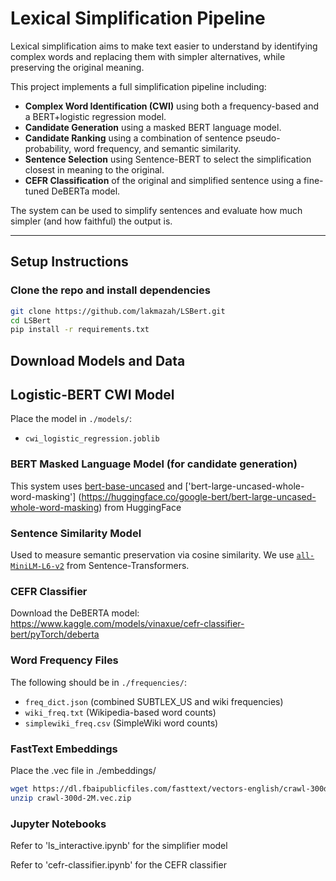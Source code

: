 # Lexical Simplification Pipeline

Lexical simplification aims to make text easier to understand by identifying complex words and replacing them with simpler alternatives, while preserving the original meaning.

This project implements a full simplification pipeline including:
- **Complex Word Identification (CWI)** using both a frequency-based and a BERT+logistic regression model.
- **Candidate Generation** using a masked BERT language model.
- **Candidate Ranking** using a combination of sentence pseudo-probability, word frequency, and semantic similarity.
- **Sentence Selection** using Sentence-BERT to select the simplification closest in meaning to the original.
- **CEFR Classification** of the original and simplified sentence using a fine-tuned DeBERTa model.

The system can be used to simplify sentences and evaluate how much simpler (and how faithful) the output is.

---

## Setup Instructions

### Clone the repo and install dependencies
```bash
git clone https://github.com/lakmazah/LSBert.git
cd LSBert
pip install -r requirements.txt
```
## Download Models and Data

## Logistic-BERT CWI Model
Place the model in `./models/`:
- `cwi_logistic_regression.joblib`

### BERT Masked Language Model (for candidate generation)
This system uses [bert-base-uncased](https://huggingface.co/bert-base-uncased) and
['bert-large-uncased-whole-word-masking'] (https://huggingface.co/google-bert/bert-large-uncased-whole-word-masking)
from HuggingFace

### Sentence Similarity Model
Used to measure semantic preservation via cosine similarity.
We use [`all-MiniLM-L6-v2`](https://huggingface.co/sentence-transformers/all-MiniLM-L6-v2) from Sentence-Transformers.

### CEFR Classifier
Download the DeBERTA model: https://www.kaggle.com/models/vinaxue/cefr-classifier-bert/pyTorch/deberta

### Word Frequency Files
The following should be in `./frequencies/`:
- `freq_dict.json` (combined SUBTLEX_US and wiki frequencies)
- `wiki_freq.txt` (Wikipedia-based word counts)
- `simplewiki_freq.csv` (SimpleWiki word counts)

### FastText Embeddings
Place the .vec file in ./embeddings/
```bash
wget https://dl.fbaipublicfiles.com/fasttext/vectors-english/crawl-300d-2M.vec.zip
unzip crawl-300d-2M.vec.zip
```

### Jupyter Notebooks
Refer to 'ls_interactive.ipynb' for the simplifier model

Refer to 'cefr-classifier.ipynb' for the CEFR classifier
